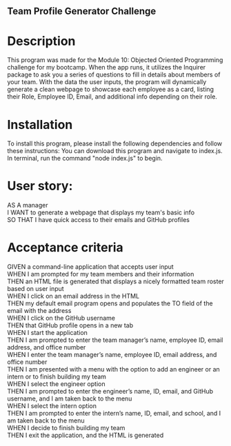 ## Team Profile Generator Challenge  
# Description  
This program was made for the Module 10: Objected Oriented Programming challenge for my bootcamp. When the app runs, it utilizes the Inquirer package to ask you a series of questions to fill in details about members of your team. With the data the user inputs, the program will dynamically generate a clean webpage to showcase each employee as a card, listing their Role, Employee ID, Email, and additional info depending on their role.

# Installation
To install this program, please install the following dependencies and follow these instructions:
You can download this program and navigate to index.js. In terminal, run the command "node index.js" to begin.

# User story:    
 AS A manager  
I WANT to generate a webpage that displays my team's basic info  
SO THAT I have quick access to their emails and GitHub profiles  

# Acceptance criteria
GIVEN a command-line application that accepts user input  
WHEN I am prompted for my team members and their information  
THEN an HTML file is generated that displays a nicely formatted team roster based on user input  
WHEN I click on an email address in the HTML  
THEN my default email program opens and populates the TO field of the email with the address  
WHEN I click on the GitHub username  
THEN that GitHub profile opens in a new tab  
WHEN I start the application  
THEN I am prompted to enter the team manager’s name, employee ID, email address, and office number  
WHEN I enter the team manager’s name, employee ID, email address, and office number  
THEN I am presented with a menu with the option to add an engineer or an intern or to finish building my team  
WHEN I select the engineer option  
THEN I am prompted to enter the engineer’s name, ID, email, and GitHub username, and I am taken back to the menu  
WHEN I select the intern option  
THEN I am prompted to enter the intern’s name, ID, email, and school, and I am taken back to the menu  
WHEN I decide to finish building my team  
THEN I exit the application, and the HTML is generated  
